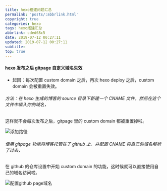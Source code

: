 ```yaml
---
title: hexo搭建问题汇总
permalink: 'posts/:abbrlink.html'
copyright: true
categories: hexo
tags: hexo搭建汇总
abbrlink: cded68c5
date: 2019-07-12 00:27:11
updated: 2019-07-12 00:27:11
subtitle:	
top: true
---
```

#### hexo 发布之后 gitpage 自定义域名失效
- 起因：每次配置 custom domain 之后，再次 hexo deploy 之后，custom domain 会被重置失效。
<!--more-->
###### 方法：在 hexo 生成的博客的 source 目录下新建一个 CNAME 文件，然后在这个文件中填入你的域名，
这样就不会每次发布之后，gitpage 里的 custom domain 都被重置掉啦。

![添加路径](https://phpcoder-1259614901.cos.ap-guangzhou.myqcloud.com/phpcoder/hexo/3098875-db6877df60ef748e.png)

###### 使用 gitpage 功能将博客托管在了 github 上，并配置 CNAME 将自己的域名解析了过去，
在 github 的仓库设置中开始 custom domain 的功能，这时候就可以直接使用自己的域名访问啦。

![配置github page域名](https://phpcoder-1259614901.cos.ap-guangzhou.myqcloud.com/phpcoder/hexo/3098875-c40da031137a0c4f.png)


